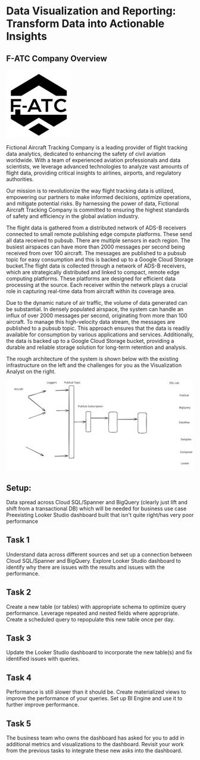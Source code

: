 # Data Visualization and Reporting: Transform Data into Actionable Insights

## F-ATC Company Overview

![F-ATC Logo](images/logo.png)

Fictional Aircraft Tracking Company is a leading provider of flight tracking data analytics, dedicated to enhancing the safety of civil aviation worldwide. With a team of experienced aviation professionals and data scientists, we leverage advanced technologies to analyze vast amounts of flight data, providing critical insights to airlines, airports, and regulatory authorities.

Our mission is to revolutionize the way flight tracking data is utilized, empowering our partners to make informed decisions, optimize operations, and mitigate potential risks. By harnessing the power of data, Fictional Aircraft Tracking Company is committed to ensuring the highest standards of safety and efficiency in the global aviation industry.

The flight data is gathered from a distributed network of ADS-B receivers connected to small remote publishing edge compute platforms. These send all data received to pubsub. There are multiple sensors in each region. The busiest airspaces can have more than 2000 messages per second being received from over 100 aircraft. The messages are published to a pubsub topic for easy consumption and this is backed up to a Google Cloud Storage bucket.The flight data is collected through a network of ADS-B receivers, which are strategically distributed and linked to compact, remote edge computing platforms. These platforms are designed for efficient data processing at the source. Each receiver within the network plays a crucial role in capturing real-time data from aircraft within its coverage area.

Due to the dynamic nature of air traffic, the volume of data generated can be substantial. In densely populated airspace, the system can handle an influx of over 2000 messages per second, originating from more than 100 aircraft. To manage this high-velocity data stream, the messages are published to a pubsub topic. This approach ensures that the data is readily available for consumption by various applications and services. Additionally, the data is backed up to a Google Cloud Storage bucket, providing a durable and reliable storage solution for long-term retention and analysis.

The rough architecture of the system is shown below with the existing infrastructure on the left and the challenges for you as the Visualization Analyst on the right.

![Architecture](images/Architecture.svg)

 
## Setup:
Data spread across Cloud SQL/Spanner and BigQuery (clearly just lift and shift from a transactional DB) which will be needed for business use case
Preexisting Looker Studio dashboard built that isn't quite right/has very poor performance

## Task 1
Understand data across different sources and set up a connection between Cloud SQL/Spanner and BigQuery. Explore Looker Studio dashboard to identify why there are issues with the results and issues with the performance.

## Task 2
Create a new table (or tables) with appropriate schema to optimize query performance. Leverage repeated and nested fields where appropriate.  Create a scheduled query to repopulate this new table once per day.

## Task 3
Update the Looker Studio dashboard to incorporate the new table(s) and fix identified issues with queries. 

## Task 4
Performance is still slower than it should be. Create materialized views to improve the performance of your queries. Set up BI Engine and use it to further improve performance.

## Task 5
The business team who owns the dashboard has asked for you to add in additional metrics and visualizations to the dashboard. Revisit your work from the previous tasks to integrate these new asks into the dashboard.
